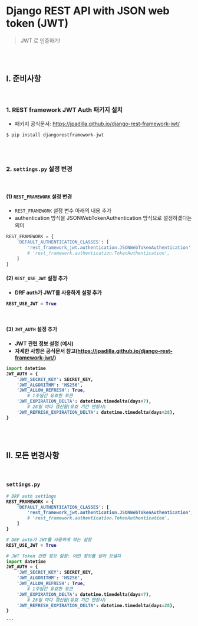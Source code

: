 # Django REST API with JSON web token (JWT)

> JWT 로 인증하기!

<br>

<br>

## I. 준비사항

<br>

### 1. REST framework JWT Auth 패키지 설치
- 패키지 공식문서: https://jpadilla.github.io/django-rest-framework-jwt/
```bash
$ pip install djangorestframework-jwt
```

<br>

<br>

### 2. `settings.py` 설정 변경

<br>

#### (1) `REST_FRAMEWORK` 설정 변경
- `REST_FRAMEWORK` 설정 변수 아래의 내용 추가
- authentication 방식을 JSONWebTokenAuthentication 방식으로 설정하겠다는 의미
```python
REST_FRAMEWORK = {
    'DEFAULT_AUTHENTICATION_CLASSES': [
        'rest_framework_jwt.authentication.JSONWebTokenAuthentication',  # Token 에서 교체
        # 'rest_framework.authentication.TokenAuthentication',
    ]
}
```

<b>

#### (2) `REST_USE_JWT` 설정 추가

- DRF auth가 JWT를 사용하게 설정 추가
```python
REST_USE_JWT = True
```

<br>

#### (3) `JWT_AUTH` 설정 추가

- JWT 관련 정보 설정 (예시)
- 자세한 사항은 공식문서 참고(https://jpadilla.github.io/django-rest-framework-jwt/)
```python
import datetime
JWT_AUTH = {
    'JWT_SECRET_KEY': SECRET_KEY,
    'JWT_ALGORITHM': 'HS256',
    'JWT_ALLOW_REFRESH': True,
		# 1주일간 유효한 토큰
    'JWT_EXPIRATION_DELTA': datetime.timedelta(days=7),
		# 28일 마다 갱신됨(유효 기간 연장시)
    'JWT_REFRESH_EXPIRATION_DELTA': datetime.timedelta(days=28),
}
```

<br>

<br>

## II. 모든 변경사항
<br>

### `settings.py`

```python
# DRF auth settings
REST_FRAMEWORK = {
    'DEFAULT_AUTHENTICATION_CLASSES': [
        'rest_framework_jwt.authentication.JSONWebTokenAuthentication',  # Token 에서 교체
        # 'rest_framework.authentication.TokenAuthentication',
    ]
}

# DRF auth가 JWT를 사용하게 하는 설정
REST_USE_JWT = True

# JWT Token 관련 정보 설정: 어떤 정보를 담아 보낼지
import datetime
JWT_AUTH = {
    'JWT_SECRET_KEY': SECRET_KEY,
    'JWT_ALGORITHM': 'HS256',
    'JWT_ALLOW_REFRESH': True,
		# 1주일간 유효한 토큰
    'JWT_EXPIRATION_DELTA': datetime.timedelta(days=7),
		# 28일 마다 갱신됨(유효 기간 연장시)
    'JWT_REFRESH_EXPIRATION_DELTA': datetime.timedelta(days=28),
}

​```

```
